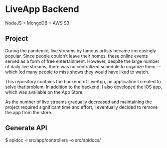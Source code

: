 # LiveApp Backend 
NodeJS + MongoDB + AWS S3

## Project
During the pandemic, live streams by famous artists became increasingly popular. Since people couldn’t leave their homes, these online events served as a form of free entertainment. However, despite the large number of daily live streams, there was no centralized schedule to organize them — which led many people to miss shows they would have liked to watch.

This repository contains the backend of LiveApp, an application I created to solve that problem. In addition to the backend, I also developed the iOS app, which was available on the App Store.

As the number of live streams gradually decreased and maintaining the project required significant time and effort, I eventually decided to remove the app from the store.

## Generate API
$ apidoc -i src/app/controllers -o src/apidocs/
